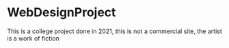 # WebDesignProject
This is a college project done in 2021, this is not a commercial site, the artist is a work of fiction
